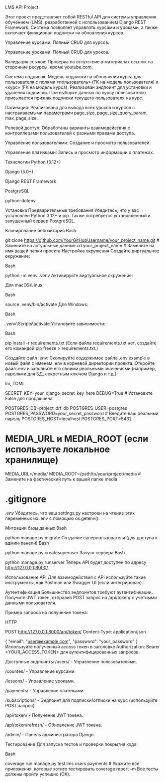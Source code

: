 LMS API Project

Этот проект представляет собой RESTful API для системы управления обучением (LMS), 
разработанной с использованием Django REST Framework. Система позволяет управлять курсами и уроками,
а также включает функционал подписки на обновления курсов.


Управление курсами: Полный CRUD для курсов.

Управление уроками: Полный CRUD для уроков.

Валидация ссылок: Проверка на отсутствие в материалах ссылок на сторонние ресурсы, кроме youtube.com.

Система подписок: Модель подписки на обновления курса для пользователя с полями «пользователь» (FK на модель пользователя) и «курс» (FK на модель курса). Реализован эндпоинт для установки и удаления подписки. При выборке данных по курсу пользователю присылается признак подписки текущего пользователя на курс.

Пагинация: Реализована для вывода всех уроков и курсов с настраиваемыми параметрами page_size, page_size_query_param, max_page_size.

Ролевой доступ: Обработаны варианты взаимодействия с контроллерами пользователей с разными правами доступа.

Управление пользователями: Создание и просмотр пользователей.

Управление платежами: Запись и просмотр информации о платежах.

Технологии
Python (3.12+)

Django (5.0+)

Django REST Framework

PostgreSQL

python-dotenv

Установка
Предварительные требования
Убедитесь, что у вас установлен Python 3.12+ и pip. Также потребуется установленный и запущенный сервер PostgreSQL.

Клонирование репозитория
Bash

git clone https://github.com/YourGitHubUsername/your_project_name.git # Замените на актуальные данные
cd your_project_name # Замените на имя вашей папки проекта
Настройка окружения
Создайте виртуальное окружение:

Bash

python -m venv .venv
Активируйте виртуальное окружение:

Для macOS/Linux:

Bash

source .venv/bin/activate
Для Windows:

Bash

.venv\Scripts\activate
Установите зависимости:

Bash

pip install -r requirements.txt
(Если файла requirements.txt нет, создайте его командой pip freeze > requirements.txt.)

Создайте файл .env:
Скопируйте содержимое файла .env.example в новый файл с именем .env в корневой директории проекта.
Откройте файл .env и заполните его своими реальными значениями (например, паролями для БД, секретным ключом Django и т.д.):

Ini, TOML

SECRET_KEY=your_django_secret_key_here
DEBUG=True # Установите False для продакшена

POSTGRES_DB=project_drf_db
POSTGRES_USER=postgres
POSTGRES_PASSWORD=your_secret_password # Введите ваш реальный пароль
POSTGRES_HOST=localhost
POSTGRES_PORT=5432

# MEDIA_URL и MEDIA_ROOT (если используете локальное хранилище)
MEDIA_URL=/media/
MEDIA_ROOT=/path/to/your/project/media # Замените на фактический путь к вашей папке media


# .gitignore
.env
Убедитесь, что ваш settings.py настроен на чтение этих переменных из .env с помощью os.getenv().

Миграции базы данных
Bash

python manage.py migrate
Создание суперпользователя (для доступа к админ-панели)
Bash

python manage.py createsuperuser
Запуск сервера
Bash

python manage.py runserver
Теперь API будет доступен по адресу http://127.0.0.1:8000/.

Использование API
Для взаимодействия с API используйте такие инструменты, как Postman или Swagger UI (если интегрирован).

Аутентификация
Большинство эндпоинтов требуют аутентификации. Получите JWT токен, отправив POST запрос на /api/token/ с учетными данными пользователя.

Пример запроса на получение токена:

HTTP

POST http://127.0.0.1:8000/api/token/
Content-Type: application/json

{
    "email": "user@example.com",
    "password": "your_password"
}
Используйте полученный access токен в заголовке Authorization: Bearer <YOUR_ACCESS_TOKEN> для аутентифицированных запросов.

Доступные эндпоинты
/users/ - Управление пользователями.

/courses/ - Управление курсами.

/lessons/ - Управление уроками.

/payments/ - Управление платежами.

/subscriptions/ - Эндпоинт для подписки/отписки на курс (используйте POST запрос).

/api/token/ - Получение JWT токена.

/api/token/refresh/ - Обновление JWT токена.

/admin/ - Панель администратора Django.

Тестирование
Для запуска тестов и проверки покрытия кода:

Bash

coverage run manage.py test lms users payments # Укажите все приложения, которые хотите тестировать
coverage report -m
Все тесты должны пройти успешно (OK).


